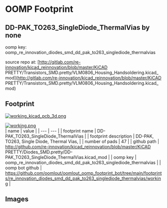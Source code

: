 # OOMP Footprint  
## DD-PAK_TO263_SingleDiode_ThermalVias  by none  
  
oomp key: oomp_re_innovation_diodes_smd_dd_pak_to263_singlediode_thermalvias  
  
source repo at: [http://gitlab.com/re-innovation/kicad_reinnovation/blob/master/KiCAD PRETTY/Transistors_SMD.pretty/VLM0806_Housing_Handsoldering.kicad_mod](http://gitlab.com/re-innovation/kicad_reinnovation/blob/master/KiCAD PRETTY/Transistors_SMD.pretty/VLM0806_Housing_Handsoldering.kicad_mod)  
## Footprint  
  
[![working_kicad_pcb_3d.png](working_kicad_pcb_3d_600.png)](working_kicad_pcb_3d.png)  
  
[![working.png](working_600.png)](working.png)  
| name | value | 
| --- | --- | 
| footprint name | DD-PAK_TO263_SingleDiode_ThermalVias | 
| footprint description | DD-PAK, TO263, Single Diode, Thermal Vias, | 
| number of pads | 47 | 
| github path | http://github.com/re-innovation/kicad_reinnovation/blob/master/KiCAD PRETTY/Diodes_SMD.pretty/DD-PAK_TO263_SingleDiode_ThermalVias.kicad_mod | 
| oomp key | oomp_re_innovation_diodes_smd_dd_pak_to263_singlediode_thermalvias | 
| oomp bot github | https://github.com/oomlout/oomlout_oomp_footprint_bot/tree/main/footprints/re_innovation_diodes_smd_dd_pak_to263_singlediode_thermalvias/working | 
## Images  
